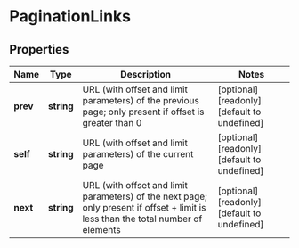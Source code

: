 # PaginationLinks

## Properties
| Name | Type | Description | Notes |
| ------------ | ------------- | ------------- | ------------- |
| **prev** | **string** | URL (with offset and limit parameters) of the previous page; only present if offset is greater than 0 | [optional] [readonly] [default to undefined] |
| **self** | **string** | URL (with offset and limit parameters) of the current page | [optional] [readonly] [default to undefined] |
| **next** | **string** | URL (with offset and limit parameters) of the next page; only present if offset + limit is less than the total number of elements | [optional] [readonly] [default to undefined] |


